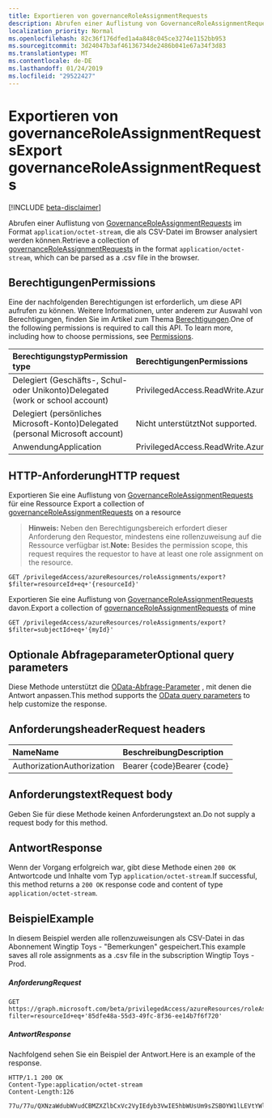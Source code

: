 ```yaml
---
title: Exportieren von governanceRoleAssignmentRequests
description: Abrufen einer Auflistung von GovernanceRoleAssignmentRequests im Format `application/octet-stream`, die als CSV-Datei im Browser analysiert werden können.
localization_priority: Normal
ms.openlocfilehash: 82c36f176dfed1a4a848c045ce3274e1152bb953
ms.sourcegitcommit: 3d24047b3af46136734de2486b041e67a34f3d83
ms.translationtype: MT
ms.contentlocale: de-DE
ms.lasthandoff: 01/24/2019
ms.locfileid: "29522427"
---
```

# <a name="export-governanceroleassignmentrequests"></a><span data-ttu-id="07df7-103">Exportieren von governanceRoleAssignmentRequests</span><span class="sxs-lookup"><span data-stu-id="07df7-103">Export governanceRoleAssignmentRequests</span></span>

[!INCLUDE [beta-disclaimer](../../includes/beta-disclaimer.md)]

<span data-ttu-id="07df7-104">Abrufen einer Auflistung von [GovernanceRoleAssignmentRequests](../resources/governanceroleassignmentrequest.md) im Format `application/octet-stream`, die als CSV-Datei im Browser analysiert werden können.</span><span class="sxs-lookup"><span data-stu-id="07df7-104">Retrieve a collection of [governanceRoleAssignmentRequests](../resources/governanceroleassignmentrequest.md) in the format `application/octet-stream`, which can be parsed as a .csv file in the browser.</span></span>

## <a name="permissions"></a><span data-ttu-id="07df7-105">Berechtigungen</span><span class="sxs-lookup"><span data-stu-id="07df7-105">Permissions</span></span>
<span data-ttu-id="07df7-p101">Eine der nachfolgenden Berechtigungen ist erforderlich, um diese API aufrufen zu können. Weitere Informationen, unter anderem zur Auswahl von Berechtigungen, finden Sie im Artikel zum Thema [Berechtigungen](/graph/permissions-reference).</span><span class="sxs-lookup"><span data-stu-id="07df7-p101">One of the following permissions is required to call this API. To learn more, including how to choose permissions, see [Permissions](/graph/permissions-reference).</span></span>

|<span data-ttu-id="07df7-108">Berechtigungstyp</span><span class="sxs-lookup"><span data-stu-id="07df7-108">Permission type</span></span>      | <span data-ttu-id="07df7-109">Berechtigungen</span><span class="sxs-lookup"><span data-stu-id="07df7-109">Permissions</span></span>              |
|:--------------------|:---------------------------------------------------------|
|<span data-ttu-id="07df7-110">Delegiert (Geschäfts-, Schul- oder Unikonto)</span><span class="sxs-lookup"><span data-stu-id="07df7-110">Delegated (work or school account)</span></span> | <span data-ttu-id="07df7-111">PrivilegedAccess.ReadWrite.AzureResources</span><span class="sxs-lookup"><span data-stu-id="07df7-111">PrivilegedAccess.ReadWrite.AzureResources</span></span>  |
|<span data-ttu-id="07df7-112">Delegiert (persönliches Microsoft-Konto)</span><span class="sxs-lookup"><span data-stu-id="07df7-112">Delegated (personal Microsoft account)</span></span> | <span data-ttu-id="07df7-113">Nicht unterstützt</span><span class="sxs-lookup"><span data-stu-id="07df7-113">Not supported.</span></span>    |
|<span data-ttu-id="07df7-114">Anwendung</span><span class="sxs-lookup"><span data-stu-id="07df7-114">Application</span></span> | <span data-ttu-id="07df7-115">PrivilegedAccess.ReadWrite.AzureResources</span><span class="sxs-lookup"><span data-stu-id="07df7-115">PrivilegedAccess.ReadWrite.AzureResources</span></span> |


## <a name="http-request"></a><span data-ttu-id="07df7-116">HTTP-Anforderung</span><span class="sxs-lookup"><span data-stu-id="07df7-116">HTTP request</span></span>
<span data-ttu-id="07df7-117"><!-- { "blockType": "ignored" } -->Exportieren Sie eine Auflistung von [GovernanceRoleAssignmentRequests](../resources/governanceroleassignmentrequest.md) für eine Ressource</span><span class="sxs-lookup"><span data-stu-id="07df7-117"><!-- { "blockType": "ignored" } --> Export a collection of [governanceRoleAssignmentRequests](../resources/governanceroleassignmentrequest.md) on a resource</span></span>
    
><span data-ttu-id="07df7-118">**Hinweis:** Neben den Berechtigungsbereich erfordert dieser Anforderung den Requestor, mindestens eine rollenzuweisung auf die Ressource verfügbar ist.</span><span class="sxs-lookup"><span data-stu-id="07df7-118">**Note:** Besides the permission scope, this request requires the requestor to have at least one role assignment on the resource.</span></span> 
    
```http
GET /privilegedAccess/azureResources/roleAssignments/export?$filter=resourceId+eq+'{resourceId}'
```

<span data-ttu-id="07df7-119">Exportieren Sie eine Auflistung von [GovernanceRoleAssignmentRequests](../resources/governanceroleassignmentrequest.md) davon.</span><span class="sxs-lookup"><span data-stu-id="07df7-119">Export a collection of [governanceRoleAssignmentRequests](../resources/governanceroleassignmentrequest.md) of mine</span></span>
```http
GET /privilegedAccess/azureResources/roleAssignments/export?$filter=subjectId+eq+'{myId}'
```
## <a name="optional-query-parameters"></a><span data-ttu-id="07df7-120">Optionale Abfrageparameter</span><span class="sxs-lookup"><span data-stu-id="07df7-120">Optional query parameters</span></span>
<span data-ttu-id="07df7-121">Diese Methode unterstützt die [OData-Abfrage-Parameter](/graph/query-parameters) , mit denen die Antwort anpassen.</span><span class="sxs-lookup"><span data-stu-id="07df7-121">This method supports the [OData query parameters](/graph/query-parameters) to help customize the response.</span></span>

## <a name="request-headers"></a><span data-ttu-id="07df7-122">Anforderungsheader</span><span class="sxs-lookup"><span data-stu-id="07df7-122">Request headers</span></span>
| <span data-ttu-id="07df7-123">Name</span><span class="sxs-lookup"><span data-stu-id="07df7-123">Name</span></span>      |<span data-ttu-id="07df7-124">Beschreibung</span><span class="sxs-lookup"><span data-stu-id="07df7-124">Description</span></span>|
|:----------|:----------|
| <span data-ttu-id="07df7-125">Authorization</span><span class="sxs-lookup"><span data-stu-id="07df7-125">Authorization</span></span>  | <span data-ttu-id="07df7-126">Bearer {code}</span><span class="sxs-lookup"><span data-stu-id="07df7-126">Bearer {code}</span></span>|

## <a name="request-body"></a><span data-ttu-id="07df7-127">Anforderungstext</span><span class="sxs-lookup"><span data-stu-id="07df7-127">Request body</span></span>
<span data-ttu-id="07df7-128">Geben Sie für diese Methode keinen Anforderungstext an.</span><span class="sxs-lookup"><span data-stu-id="07df7-128">Do not supply a request body for this method.</span></span>

## <a name="response"></a><span data-ttu-id="07df7-129">Antwort</span><span class="sxs-lookup"><span data-stu-id="07df7-129">Response</span></span>
<span data-ttu-id="07df7-130">Wenn der Vorgang erfolgreich war, gibt diese Methode einen `200 OK` Antwortcode und Inhalte vom Typ `application/octet-stream`.</span><span class="sxs-lookup"><span data-stu-id="07df7-130">If successful, this method returns a `200 OK` response code and content of type `application/octet-stream`.</span></span>

## <a name="example"></a><span data-ttu-id="07df7-131">Beispiel</span><span class="sxs-lookup"><span data-stu-id="07df7-131">Example</span></span>
<span data-ttu-id="07df7-132">In diesem Beispiel werden alle rollenzuweisungen als CSV-Datei in das Abonnement Wingtip Toys - "Bemerkungen" gespeichert.</span><span class="sxs-lookup"><span data-stu-id="07df7-132">This example saves all role assignments as a .csv file in the subscription Wingtip Toys - Prod.</span></span> 

##### <a name="request"></a><span data-ttu-id="07df7-133">Anforderung</span><span class="sxs-lookup"><span data-stu-id="07df7-133">Request</span></span>
```http
GET https://graph.microsoft.com/beta/privilegedAccess/azureResources/roleAssignments/export?filter=resourceId+eq+'85dfe48a-55d3-49fc-8f36-ee14b7f6f720'
```
##### <a name="response"></a><span data-ttu-id="07df7-134">Antwort</span><span class="sxs-lookup"><span data-stu-id="07df7-134">Response</span></span>
<span data-ttu-id="07df7-135">Nachfolgend sehen Sie ein Beispiel der Antwort.</span><span class="sxs-lookup"><span data-stu-id="07df7-135">Here is an example of the response.</span></span> 
```http
HTTP/1.1 200 OK
Content-Type:application/octet-stream
Content-Length:126

77u/77u/QXNzaWdubWVudCBMZXZlbCxVc2VyIEdyb3VwIE5hbWUsUm9sZSBOYW1lLEVtYWlsLEFzc2lnbm1lbnQgVHlwZSxBc3NpZ25tZW43IFN0YXJ0IFRpbWUgKFVUQyksQXNzaWdubWVudCBFbmQgVGltZdAoVVRDKQ0K

```

<!-- uuid: 8fcb5dbc-d5aa-4681-8e31-b001d5168d79
2015-10-25 14:57:30 UTC -->
<!--
{
  "type": "#page.annotation",
  "description": "Export governanceRoleAssignmentRequests",
  "keywords": "",
  "section": "documentation",
  "tocPath": "",
  "suppressions": [
    "Error: /api-reference/beta/api/governanceroleassignment-export.md:\r\n      Exception processing links.\r\n    System.ArgumentException: Link Definition was null. Link text: !INCLUDE [beta-disclaimer](../../includes/beta-disclaimer.md)\r\n      at ApiDoctor.Validation.DocFile.get_LinkDestinations()\r\n      at ApiDoctor.Validation.DocSet.ValidateLinks(Boolean includeWarnings, String[] relativePathForFiles, IssueLogger issues, Boolean requireFilenameCaseMatch, Boolean printOrphanedFiles)"
  ]
}
-->
